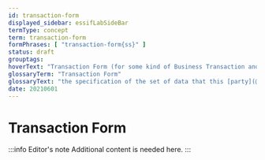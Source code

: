 ```yaml
---
id: transaction-form
displayed_sidebar: essifLabSideBar
termType: concept
term: transaction-form
formPhrases: [ "transaction-form{ss}" ]
status: draft
grouptags:
hoverText: "Transaction Form (for some kind of Business Transaction and some Party): the specification of the set of data that this Party needs to (a) commit to a (proposed) Business Transaction of that kind, (b) fulfill its duties/Obligations and (c) escalate if necessary."
glossaryTerm: "Transaction Form"
glossaryText: "the specification of the set of data that this [party](@) needs to (a) commit to a (proposed) [business transaction](transaction@) of that kind, (b) fulfill its duties/[obligation](@) and (c) escalate if necessary."
date: 20210601
---
```


# Transaction Form

:::info Editor's note
Additional content is needed here.
:::
